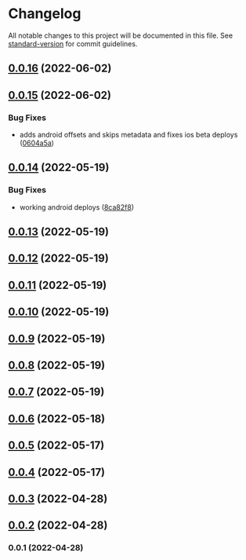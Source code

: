 # Changelog

All notable changes to this project will be documented in this file. See [standard-version](https://github.com/conventional-changelog/standard-version) for commit guidelines.

## [0.0.16](https://github.com/apollosproject/cli/compare/v0.0.15...v0.0.16) (2022-06-02)

## [0.0.15](https://github.com/apollosproject/cli/compare/v0.0.14...v0.0.15) (2022-06-02)


### Bug Fixes

* adds android offsets and skips metadata and fixes ios beta deploys ([0604a5a](https://github.com/apollosproject/cli/commit/0604a5ae22ca4900524b90b473780d3f88c24b14))

## [0.0.14](https://github.com/apollosproject/cli/compare/v0.0.13...v0.0.14) (2022-05-19)


### Bug Fixes

* working android deploys ([8ca82f8](https://github.com/apollosproject/cli/commit/8ca82f8534efe0addf37a7e602b425766facfee2))

## [0.0.13](https://github.com/apollosproject/cli/compare/v0.0.12...v0.0.13) (2022-05-19)

## [0.0.12](https://github.com/apollosproject/cli/compare/v0.0.11...v0.0.12) (2022-05-19)

## [0.0.11](https://github.com/apollosproject/cli/compare/v0.0.10...v0.0.11) (2022-05-19)

## [0.0.10](https://github.com/apollosproject/cli/compare/v0.0.9...v0.0.10) (2022-05-19)

## [0.0.9](https://github.com/apollosproject/cli/compare/v0.0.8...v0.0.9) (2022-05-19)

## [0.0.8](https://github.com/apollosproject/cli/compare/v0.0.7...v0.0.8) (2022-05-19)

## [0.0.7](https://github.com/apollosproject/cli/compare/v0.0.6...v0.0.7) (2022-05-19)

## [0.0.6](https://github.com/apollosproject/cli/compare/v0.0.5...v0.0.6) (2022-05-18)

## [0.0.5](https://github.com/apollosproject/cli/compare/v0.0.4...v0.0.5) (2022-05-17)

## [0.0.4](https://github.com/apollosproject/cli/compare/v0.0.3...v0.0.4) (2022-05-17)

## [0.0.3](https://github.com/apollosproject/cli/compare/v0.0.2...v0.0.3) (2022-04-28)

## [0.0.2](https://github.com/ApollosProject/cli/compare/v0.0.1...v0.0.2) (2022-04-28)

### 0.0.1 (2022-04-28)
